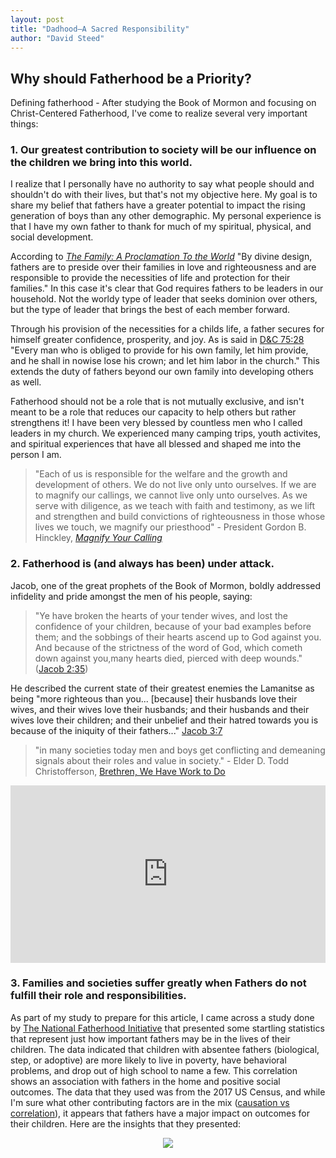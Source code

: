 ```yaml
---
layout: post
title: "Dadhood﻿—A Sacred Responsibility"
author: "David Steed"
---
```

## Why should Fatherhood be a Priority? 

Defining fatherhood - After studying the Book of Mormon and focusing on Christ-Centered Fatherhood, I've come to realize several very important things:

### 1. Our greatest contribution to society will be our influence on the children we bring into this world.

I realize that I personally have no authority to say what people should and shouldn't do with their lives, but that's not my objective here. My goal is to share my belief that fathers have a greater potential to impact the rising generation of boys than any other demographic. My personal experience is that I have my own father to thank for much of my spiritual, physical, and social development. 

According to [*The Family: A Proclamation To the World*](https://www.lds.org/topics/family-proclamation?lang=eng&old=true) "By divine design, fathers are to preside over their families in love and righteousness and are responsible to provide the necessities of life and protection for their families." In this case it's clear that God requires fathers to be leaders in our household. Not the worldy type of leader that seeks dominion over others, but the type of leader that brings the best of each member forward.

Through his provision of the necessities for a childs life, a father secures for himself greater confidence, prosperity, and joy. As is said in [D&C 75:28](https://www.lds.org/study/scriptures/dc-testament/dc/75.28?&lang=eng#28) "Every man who is obliged to provide for his own family, let him provide, and he shall in nowise lose his crown; and let him labor in the church." This extends the duty of fathers beyond our own family into developing others as well. 

Fatherhood should not be a role that is not mutually exclusive, and isn't meant to be a role that reduces our capacity to help others but rather strengthens it! I have been very blessed by countless men who I called leaders in my church. We experienced many camping trips, youth activites, and spiritual experiences that have all blessed and shaped me into the person I am. 


>"Each of us is responsible for the welfare and the growth and development of others. We do not live only unto ourselves. If we are to magnify our callings, we cannot live only unto ourselves. As we serve with diligence, as we teach with faith and testimony, as we lift and strengthen and build convictions of righteousness in those whose lives we touch, we magnify our priesthood" - President Gordon B. Hinckley, [*Magnify Your Calling*](https://www.lds.org/study/general-conference/1989/04/magnify-your-calling?lang=eng)

### 2. Fatherhood is (and always has been) under attack.
 
Jacob, one of the great prophets of the Book of Mormon, boldly addressed infidelity and pride amongst the men of his people, saying:

>"Ye have broken the hearts of your tender wives, and lost the confidence of your children, because of your bad examples before them; and the sobbings of their hearts ascend up to God against you. And because of the strictness of the word of God, which cometh down against you,many hearts died, pierced with deep wounds." ([Jacob 2:35](https://www.lds.org/study/scriptures/bofm/jacob/2?lang=eng#35))

He described the current state of their greatest enemies the Lamanitse as being "more righteous than you... [because] their husbands love their wives, and their wives love their husbands; and their husbands and their wives love their children; and their unbelief and their hatred towards you is because of the iniquity of their fathers..." [Jacob 3:7](https://www.lds.org/study/scriptures/bofm/jacob/3?lang=eng#7)

>"in many societies today men and boys get conflicting and demeaning signals about their roles and value in society." - Elder D. Todd Christofferson, [Brethren, We Have Work to Do](https://www.lds.org/study/general-conference/2012/10/brethren-we-have-work-to-do?lang=eng)



<div style="margin: 0 auto; text-align:center;" id='image'>
    <div style="max-width:854px"><div style="position:relative;height:0;padding-bottom:56.25%"><iframe src="https://embed.ted.com/talks/lang/en/zimchallenge" width="854" height="480" style="position:absolute;left:0;top:0;width:100%;height:100%" frameborder="0" scrolling="no" allowfullscreen></iframe></div></div>
</div>

###  3. Families and societies suffer greatly when Fathers do not fulfill their role and responsibilities.  

As part of my study to prepare for this article, I came across a study done by [The National Fatherhood Initiative](https://www.fatherhood.org/the-father-absence-crisis-in-america?hsCtaTracking=5a07c8d1-a224-4e61-a34a-b81adaa363bc%7Cd4d59e71-64bd-4916-a37b-f8d2740c9ef7) that presented some startling statistics that represent just how important fathers may be in the lives of their children. The data indicated that children with absentee fathers (biological, step, or adoptive) are more likely to live in poverty, have behavioral problems, and drop out of high school to name a few. This correlation shows an association with fathers in the home and positive social outcomes. The data that they used was from the 2017 US Census, and while I'm sure what other contributing factors are in the mix ([causation vs correlation](https://www.iperceptions.com/blog/causation-vs-correlation)), it appears that fathers have a major impact on outcomes for their children. Here are the insights that they presented: 
<div style="margin: 0 auto; text-align:center;" id='image'>
    <a href="https://www.fatherhood.org/the-father-absence-crisis-in-america?hsCtaTracking=5a07c8d1-a224-4e61-a34a-b81adaa363bc%7Cd4d59e71-64bd-4916-a37b-f8d2740c9ef7">
        <img src="https://www.fatherhood.org/hs-fs/hub/135704/file-810422203-png/nationalfatherhoodinitiativefatherabsencecrisis.png?width=750&name=nationalfatherhoodinitiativefatherabsencecrisis.png">
    </a>
</div>